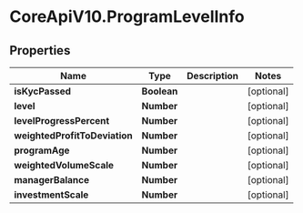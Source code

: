 # CoreApiV10.ProgramLevelInfo

## Properties
Name | Type | Description | Notes
------------ | ------------- | ------------- | -------------
**isKycPassed** | **Boolean** |  | [optional] 
**level** | **Number** |  | [optional] 
**levelProgressPercent** | **Number** |  | [optional] 
**weightedProfitToDeviation** | **Number** |  | [optional] 
**programAge** | **Number** |  | [optional] 
**weightedVolumeScale** | **Number** |  | [optional] 
**managerBalance** | **Number** |  | [optional] 
**investmentScale** | **Number** |  | [optional] 


